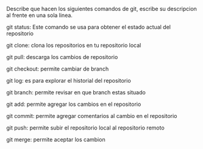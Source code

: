 Describe que hacen los siguientes comandos de git, escribe su descripcion al frente en una sola linea.

git status: Este comando se usa para obtener el estado actual del repositorio

git clone: clona los repositorios en tu repositorio local

git pull: descarga los cambios de repositorio

git checkout: permite cambiar de branch

git log: es para explorar el historial del repositorio

git branch: permite revisar en que branch estas situado

git add: permite agregar los cambios en el repositorio

git commit: permite agregar comentarios al cambio en el repositorio

git push: permite subir el repositorio local al repositorio remoto

git merge: permite aceptar los cambion 
